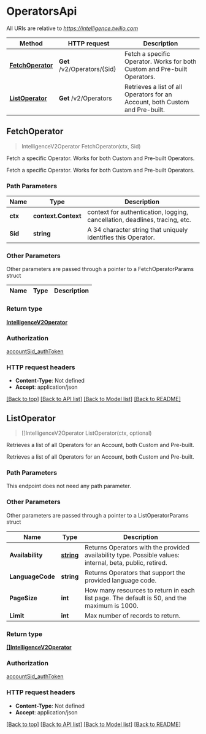 # OperatorsApi

All URIs are relative to *https://intelligence.twilio.com*

Method | HTTP request | Description
------------- | ------------- | -------------
[**FetchOperator**](OperatorsApi.md#FetchOperator) | **Get** /v2/Operators/{Sid} | Fetch a specific Operator. Works for both Custom and Pre-built Operators.
[**ListOperator**](OperatorsApi.md#ListOperator) | **Get** /v2/Operators | Retrieves a list of all Operators for an Account, both Custom and Pre-built.



## FetchOperator

> IntelligenceV2Operator FetchOperator(ctx, Sid)

Fetch a specific Operator. Works for both Custom and Pre-built Operators.

Fetch a specific Operator. Works for both Custom and Pre-built Operators.

### Path Parameters


Name | Type | Description
------------- | ------------- | -------------
**ctx** | **context.Context** | context for authentication, logging, cancellation, deadlines, tracing, etc.
**Sid** | **string** | A 34 character string that uniquely identifies this Operator.

### Other Parameters

Other parameters are passed through a pointer to a FetchOperatorParams struct


Name | Type | Description
------------- | ------------- | -------------

### Return type

[**IntelligenceV2Operator**](IntelligenceV2Operator.md)

### Authorization

[accountSid_authToken](../README.md#accountSid_authToken)

### HTTP request headers

- **Content-Type**: Not defined
- **Accept**: application/json

[[Back to top]](#) [[Back to API list]](../README.md#documentation-for-api-endpoints)
[[Back to Model list]](../README.md#documentation-for-models)
[[Back to README]](../README.md)


## ListOperator

> []IntelligenceV2Operator ListOperator(ctx, optional)

Retrieves a list of all Operators for an Account, both Custom and Pre-built.

Retrieves a list of all Operators for an Account, both Custom and Pre-built.

### Path Parameters

This endpoint does not need any path parameter.

### Other Parameters

Other parameters are passed through a pointer to a ListOperatorParams struct


Name | Type | Description
------------- | ------------- | -------------
**Availability** | [**string**](stringstring.md) | Returns Operators with the provided availability type. Possible values: internal, beta, public, retired.
**LanguageCode** | **string** | Returns Operators that support the provided language code.
**PageSize** | **int** | How many resources to return in each list page. The default is 50, and the maximum is 1000.
**Limit** | **int** | Max number of records to return.

### Return type

[**[]IntelligenceV2Operator**](IntelligenceV2Operator.md)

### Authorization

[accountSid_authToken](../README.md#accountSid_authToken)

### HTTP request headers

- **Content-Type**: Not defined
- **Accept**: application/json

[[Back to top]](#) [[Back to API list]](../README.md#documentation-for-api-endpoints)
[[Back to Model list]](../README.md#documentation-for-models)
[[Back to README]](../README.md)

